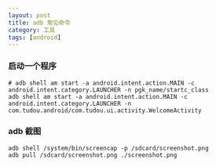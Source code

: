 ```yaml
---
layout: post
title: adb 常见命令
category: 工具 
tags: [android]
---
```


### 启动一个程序

    # adb shell am start -a android.intent.action.MAIN -c android.intent.category.LAUNCHER -n pgk_name/startc_class
    adb shell am start -a android.intent.action.MAIN -c android.intent.category.LAUNCHER -n com.tudou.android/com.tudou.ui.activity.WelcomeActivity


### adb 截图

    adb shell /system/bin/screencap -p /sdcard/screenshot.png
    adb pull /sdcard/screenshot.png ./screenshot.png


